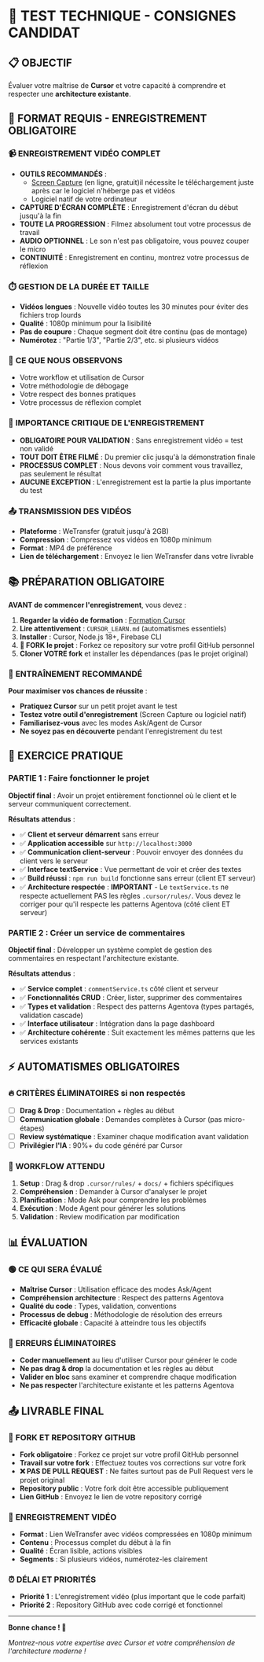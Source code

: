 # 🎯 TEST TECHNIQUE - CONSIGNES CANDIDAT

## 📋 OBJECTIF
Évaluer votre maîtrise de **Cursor** et votre capacité à comprendre et respecter une **architecture existante**.

## 🎥 FORMAT REQUIS - ENREGISTREMENT OBLIGATOIRE

### 📹 **ENREGISTREMENT VIDÉO COMPLET**
- **OUTILS RECOMMANDÉS** : 
  - [Screen Capture](https://screencapture.com) (en ligne, gratuit)il nécessite le téléchargement juste après car le logiciel n'héberge pas et vidéos
  - Logiciel natif de votre ordinateur 
- **CAPTURE D'ÉCRAN COMPLÈTE** : Enregistrement d'écran du début jusqu'à la fin
- **TOUTE LA PROGRESSION** : Filmez absolument tout votre processus de travail
- **AUDIO OPTIONNEL** : Le son n'est pas obligatoire, vous pouvez couper le micro
- **CONTINUITÉ** : Enregistrement en continu, montrez votre processus de réflexion

### ⏱️ **GESTION DE LA DURÉE ET TAILLE**
- **Vidéos longues** : Nouvelle vidéo toutes les 30 minutes pour éviter des fichiers trop lourds
- **Qualité** : 1080p minimum pour la lisibilité
- **Pas de coupure** : Chaque segment doit être continu (pas de montage)
- **Numérotez** : "Partie 1/3", "Partie 2/3", etc. si plusieurs vidéos

### 👀 **CE QUE NOUS OBSERVONS**
- Votre workflow et utilisation de Cursor
- Votre méthodologie de débogage
- Votre respect des bonnes pratiques
- Votre processus de réflexion complet

### 🚨 **IMPORTANCE CRITIQUE DE L'ENREGISTREMENT**
- **OBLIGATOIRE POUR VALIDATION** : Sans enregistrement vidéo = test non validé
- **TOUT DOIT ÊTRE FILMÉ** : Du premier clic jusqu'à la démonstration finale
- **PROCESSUS COMPLET** : Nous devons voir comment vous travaillez, pas seulement le résultat
- **AUCUNE EXCEPTION** : L'enregistrement est la partie la plus importante du test

### 📤 **TRANSMISSION DES VIDÉOS**
- **Plateforme** : WeTransfer (gratuit jusqu'à 2GB)
- **Compression** : Compressez vos vidéos en 1080p minimum
- **Format** : MP4 de préférence
- **Lien de téléchargement** : Envoyez le lien WeTransfer dans votre livrable

## 📚 PRÉPARATION OBLIGATOIRE
**AVANT de commencer l'enregistrement**, vous devez :

1. **Regarder la vidéo de formation** : [Formation Cursor](https://www.youtube.com/watch?v=6fBHvKTYMCM)
2. **Lire attentivement** : `CURSOR_LEARN.md` (automatismes essentiels)
3. **Installer** : Cursor, Node.js 18+, Firebase CLI
4. **🔄 FORK le projet** : Forkez ce repository sur votre profil GitHub personnel
5. **Cloner VOTRE fork** et installer les dépendances (pas le projet original)

### 🎯 **ENTRAÎNEMENT RECOMMANDÉ**
**Pour maximiser vos chances de réussite** :
- **Pratiquez Cursor** sur un petit projet avant le test
- **Testez votre outil d'enregistrement** (Screen Capture ou logiciel natif)
- **Familiarisez-vous** avec les modes Ask/Agent de Cursor
- **Ne soyez pas en découverte** pendant l'enregistrement du test

## 🚀 EXERCICE PRATIQUE

### **PARTIE 1 : Faire fonctionner le projet**
**Objectif final** : Avoir un projet entièrement fonctionnel où le client et le serveur communiquent correctement.

**Résultats attendus** :
- ✅ **Client et serveur démarrent** sans erreur
- ✅ **Application accessible** sur `http://localhost:3000`
- ✅ **Communication client-serveur** : Pouvoir envoyer des données du client vers le serveur
- ✅ **Interface textService** : Vue permettant de voir et créer des textes
- ✅ **Build réussi** : `npm run build` fonctionne sans erreur (client ET serveur)
- ✅ **Architecture respectée** : **IMPORTANT** - Le `textService.ts` ne respecte actuellement PAS les règles `.cursor/rules/`. Vous devez le corriger pour qu'il respecte les patterns Agentova (côté client ET serveur)

### **PARTIE 2 : Créer un service de commentaires**
**Objectif final** : Développer un système complet de gestion des commentaires en respectant l'architecture existante.

**Résultats attendus** :
- ✅ **Service complet** : `commentService.ts` côté client et serveur
- ✅ **Fonctionnalités CRUD** : Créer, lister, supprimer des commentaires
- ✅ **Types et validation** : Respect des patterns Agentova (types partagés, validation cascade)
- ✅ **Interface utilisateur** : Intégration dans la page dashboard
- ✅ **Architecture cohérente** : Suit exactement les mêmes patterns que les services existants

## ⚡ AUTOMATISMES OBLIGATOIRES

### 🔥 **CRITÈRES ÉLIMINATOIRES si non respectés**
- [ ] **Drag & Drop** : Documentation + règles au début
- [ ] **Communication globale** : Demandes complètes à Cursor (pas micro-étapes)
- [ ] **Review systématique** : Examiner chaque modification avant validation
- [ ] **Privilégier l'IA** : 90%+ du code généré par Cursor

### 🎯 **WORKFLOW ATTENDU**
1. **Setup** : Drag & drop `.cursor/rules/` + `docs/` + fichiers spécifiques
2. **Compréhension** : Demander à Cursor d'analyser le projet
3. **Planification** : Mode Ask pour comprendre les problèmes
4. **Exécution** : Mode Agent pour générer les solutions
5. **Validation** : Review modification par modification

## 📊 ÉVALUATION

### 🟢 **CE QUI SERA ÉVALUÉ**
- **Maîtrise Cursor** : Utilisation efficace des modes Ask/Agent
- **Compréhension architecture** : Respect des patterns Agentova
- **Qualité du code** : Types, validation, conventions
- **Processus de debug** : Méthodologie de résolution des erreurs
- **Efficacité globale** : Capacité à atteindre tous les objectifs

### 🔴 **ERREURS ÉLIMINATOIRES**
- **Coder manuellement** au lieu d'utiliser Cursor pour générer le code
- **Ne pas drag & drop** la documentation et les règles au début
- **Valider en bloc** sans examiner et comprendre chaque modification
- **Ne pas respecter** l'architecture existante et les patterns Agentova


## 📤 LIVRABLE FINAL

### 🔄 **FORK ET REPOSITORY GITHUB**
- **Fork obligatoire** : Forkez ce projet sur votre profil GitHub personnel
- **Travail sur votre fork** : Effectuez toutes vos corrections sur votre fork
- **❌ PAS DE PULL REQUEST** : Ne faites surtout pas de Pull Request vers le projet original
- **Repository public** : Votre fork doit être accessible publiquement
- **Lien GitHub** : Envoyez le lien de votre repository corrigé

### 🎥 **ENREGISTREMENT VIDÉO**
- **Format** : Lien WeTransfer avec vidéos compressées en 1080p minimum
- **Contenu** : Processus complet du début à la fin
- **Qualité** : Écran lisible, actions visibles
- **Segments** : Si plusieurs vidéos, numérotez-les clairement

### ⏰ **DÉLAI ET PRIORITÉS**
- **Priorité 1** : L'enregistrement vidéo (plus important que le code parfait)
- **Priorité 2** : Repository GitHub avec code corrigé et fonctionnel

---

**Bonne chance ! 🚀**

*Montrez-nous votre expertise avec Cursor et votre compréhension de l'architecture moderne !*

